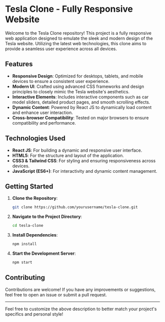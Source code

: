 # Tesla Clone - Fully Responsive Website

Welcome to the Tesla Clone repository! This project is a fully responsive web application designed to emulate the sleek and modern design of the Tesla website. Utilizing the latest web technologies, this clone aims to provide a seamless user experience across all devices.

## Features

- **Responsive Design**: Optimized for desktops, tablets, and mobile devices to ensure a consistent user experience.
- **Modern UI**: Crafted using advanced CSS frameworks and design principles to closely mimic the Tesla website's aesthetics.
- **Interactive Elements**: Includes interactive components such as car model sliders, detailed product pages, and smooth scrolling effects.
- **Dynamic Content**: Powered by React JS to dynamically load content and enhance user interaction.
- **Cross-browser Compatibility**: Tested on major browsers to ensure compatibility and performance.

## Technologies Used

- **React JS**: For building a dynamic and responsive user interface.
- **HTML5**: For the structure and layout of the application.
- **CSS3 & Tailwind CSS**: For styling and ensuring responsiveness across devices.
- **JavaScript (ES6+)**: For interactivity and dynamic content management.

## Getting Started

1. **Clone the Repository**:
   ```bash
   git clone https://github.com/yourusername/tesla-clone.git
   ```
2. **Navigate to the Project Directory**:
   ```bash
   cd tesla-clone
   ```
3. **Install Dependencies**:
   ```bash
   npm install
   ```
4. **Start the Development Server**:
   ```bash
   npm start
   ```

## Contributing

Contributions are welcome! If you have any improvements or suggestions, feel free to open an issue or submit a pull request.

---

Feel free to customize the above description to better match your project's specifics and personal style!
